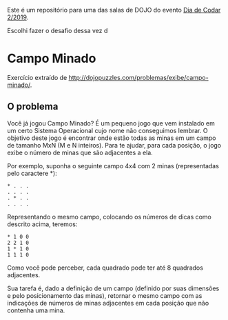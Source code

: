 Este é um repositório para uma das salas de DOJO do evento [Dia de Codar 2/2019](https://www.sympla.com.br/dia-de-codar-22019__685351).

Escolhi fazer o desafio dessa vez d

# Campo Minado

Exercício extraído de http://dojopuzzles.com/problemas/exibe/campo-minado/.

## O problema

Você já jogou Campo Minado? É um pequeno jogo que vem instalado em um certo Sistema Operacional cujo nome não conseguimos lembrar. O objetivo deste jogo é encontrar onde estão todas as minas em um campo de tamanho MxN (M e N inteiros). Para te ajudar, para cada posição, o jogo exibe o número de minas que são adjacentes a ela.

Por exemplo, suponha o seguinte campo 4x4 com 2 minas (representadas pelo caractere \*):

```
* . . .
. . . .
. * . .
. . . .
```

Representando o mesmo campo, colocando os números de dicas como descrito acima, teremos:

```
* 1 0 0
2 2 1 0
1 * 1 0
1 1 1 0
```

Como você pode perceber, cada quadrado pode ter até 8 quadrados adjacentes.

Sua tarefa é, dado a definição de um campo (definido por suas dimensões e pelo posicionamento das minas), retornar o mesmo campo com as indicações de números de minas adjacentes em cada posição que não contenha uma mina.

